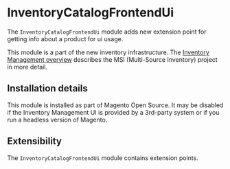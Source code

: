 # InventoryCatalogFrontendUi

The `InventoryCatalogFrontendUi` module adds new extension point for getting info about a product for ui usage.

This module is a part of the new inventory infrastructure. The
[Inventory Management overview](https://developer.adobe.com/commerce/webapi/rest/inventory/index.html)
describes the MSI (Multi-Source Inventory) project in more detail.

## Installation details

This module is installed as part of Magento Open Source. It may be disabled if the Inventory Management UI
is provided by a 3rd-party system or if you run a headless version of Magento.

## Extensibility

The `InventoryCatalogFrontendUi` module contains extension points.
